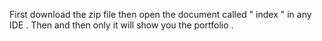 First download the zip file then open the document called " index " in any IDE . 
Then and then only it will show you the portfolio .
